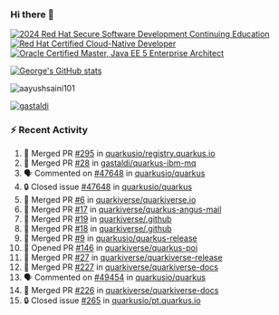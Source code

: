 ### Hi there 👋

<!--START_SECTION:badges-->
[![2024 Red Hat Secure Software Development Continuing Education](https://images.credly.com/size/110x110/images/36a76b78-c5bf-45cf-ac2c-48c3825260c7/blob)](http://www.credly.com/badges/c86e9a17-d2c3-4554-b890-7d0521710eb6 "2024 Red Hat Secure Software Development Continuing Education")
[![Red Hat Certified Cloud-Native Developer](https://images.credly.com/size/110x110/images/12ef4e4e-3d8d-4caf-9ab1-858c5bcb9619/image.png)](http://www.credly.com/badges/b6402e31-0894-48e6-b488-e2e551dcc809 "Red Hat Certified Cloud-Native Developer")
[![Oracle Certified Master, Java EE 5 Enterprise Architect](https://images.credly.com/size/110x110/images/1fa3549c-674c-4779-b3d6-d7d64eac2c23/Oracle-Certification-badge_OC-Master.png)](http://www.credly.com/badges/2565574e-b81d-410e-ab7d-24666ddcbe00 "Oracle Certified Master, Java EE 5 Enterprise Architect")
<!--END_SECTION:badges-->

[![George's GitHub stats](https://github-readme-stats.vercel.app/api?username=gastaldi&show=reviews,prs_merged&hide=contribs,prs&theme=transparent&show_icons=true)](https://github.com/anuraghazra/github-readme-stats)

<p align="left"> <img src="https://komarev.com/ghpvc/?username=gastaldi&label=Profile%20views&color=0e75b6&style=for-the-badge" alt="aayushsaini101" /> </p>

<p align="left"> <a href="https://github.com/ryo-ma/github-profile-trophy"><img src="https://github-profile-trophy.vercel.app/?username=gastaldi" alt="gastaldi" /></a> </p>

### :zap: Recent Activity

<!--START_SECTION:activity-->
1. 🎉 Merged PR [#295](https://github.com/quarkusio/registry.quarkus.io/pull/295) in [quarkusio/registry.quarkus.io](https://github.com/quarkusio/registry.quarkus.io)
2. 🎉 Merged PR [#28](https://github.com/gastaldi/quarkus-ibm-mq/pull/28) in [gastaldi/quarkus-ibm-mq](https://github.com/gastaldi/quarkus-ibm-mq)
3. 🗣 Commented on [#47648](https://github.com/quarkusio/quarkus/issues/47648#issuecomment-3177625615) in [quarkusio/quarkus](https://github.com/quarkusio/quarkus)
4. 🔒 Closed issue [#47648](https://github.com/quarkusio/quarkus/issues/47648) in [quarkusio/quarkus](https://github.com/quarkusio/quarkus)
5. 🎉 Merged PR [#6](https://github.com/quarkiverse/quarkiverse.io/pull/6) in [quarkiverse/quarkiverse.io](https://github.com/quarkiverse/quarkiverse.io)
6. 🎉 Merged PR [#17](https://github.com/quarkiverse/quarkus-angus-mail/pull/17) in [quarkiverse/quarkus-angus-mail](https://github.com/quarkiverse/quarkus-angus-mail)
7. 🎉 Merged PR [#19](https://github.com/quarkiverse/.github/pull/19) in [quarkiverse/.github](https://github.com/quarkiverse/.github)
8. 🎉 Merged PR [#18](https://github.com/quarkiverse/.github/pull/18) in [quarkiverse/.github](https://github.com/quarkiverse/.github)
9. 🎉 Merged PR [#9](https://github.com/quarkusio/quarkus-release/pull/9) in [quarkusio/quarkus-release](https://github.com/quarkusio/quarkus-release)
10. 💪 Opened PR [#146](https://github.com/quarkiverse/quarkus-poi/pull/146) in [quarkiverse/quarkus-poi](https://github.com/quarkiverse/quarkus-poi)
11. 🎉 Merged PR [#27](https://github.com/quarkiverse/quarkiverse-release/pull/27) in [quarkiverse/quarkiverse-release](https://github.com/quarkiverse/quarkiverse-release)
12. 🎉 Merged PR [#227](https://github.com/quarkiverse/quarkiverse-docs/pull/227) in [quarkiverse/quarkiverse-docs](https://github.com/quarkiverse/quarkiverse-docs)
13. 🗣 Commented on [#49454](https://github.com/quarkusio/quarkus/pull/49454#issuecomment-3174515566) in [quarkusio/quarkus](https://github.com/quarkusio/quarkus)
14. 🎉 Merged PR [#226](https://github.com/quarkiverse/quarkiverse-docs/pull/226) in [quarkiverse/quarkiverse-docs](https://github.com/quarkiverse/quarkiverse-docs)
15. 🔒 Closed issue [#265](https://github.com/quarkusio/pt.quarkus.io/issues/265) in [quarkusio/pt.quarkus.io](https://github.com/quarkusio/pt.quarkus.io)
<!--END_SECTION:activity-->
